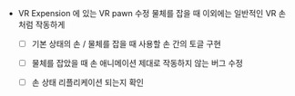 - VR Expension 에 있는 VR pawn 수정 물체를 잡을 때 이외에는 일반적인 VR 손 처럼 작동하게 
  - [ ] 기본 상태의 손  / 물체를 잡을 때 사용할 손 간의 토글 구현
  - [ ] 물체를 잡았을 때 손 애니메이션 제대로 작동하지 않는 버그 수정 
  - [ ] 손 상태 리플리케이션 되는지 확인 


